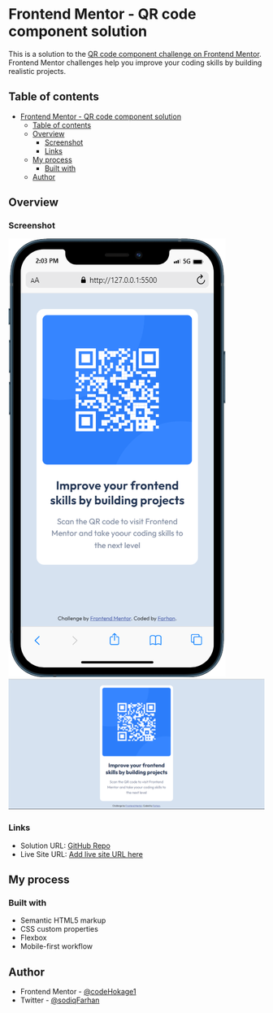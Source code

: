 # Frontend Mentor - QR code component solution

This is a solution to the [QR code component challenge on Frontend Mentor](https://www.frontendmentor.io/challenges/qr-code-component-iux_sIO_H). Frontend Mentor challenges help you improve your coding skills by building realistic projects. 

## Table of contents

- [Frontend Mentor - QR code component solution](#frontend-mentor---qr-code-component-solution)
  - [Table of contents](#table-of-contents)
  - [Overview](#overview)
    - [Screenshot](#screenshot)
    - [Links](#links)
  - [My process](#my-process)
    - [Built with](#built-with)
  - [Author](#author)


## Overview

### Screenshot

![Mobile View of project](./images/mobileView.png)
![Deskop View of project](./images/desktopView.png)

### Links

- Solution URL: [GitHub Repo](https://github.com/codeHokage1/frontendMasters/QRCode)
- Live Site URL: [Add live site URL here](https://your-live-site-url.com)

## My process

### Built with

- Semantic HTML5 markup
- CSS custom properties
- Flexbox
- Mobile-first workflow

## Author

- Frontend Mentor - [@codeHokage1](https://www.frontendmentor.io/profile/codeHokage1)
- Twitter - [@sodiqFarhan](https://www.twitter.com/sodiqfarhan)
